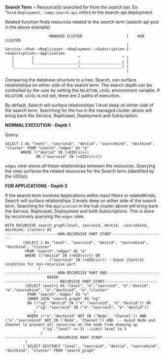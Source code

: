 **Search Term** = Resource(s) searched for from the search bar. 
Ex: "`kind:Deployment, name:search-api` refers to the search-api deployment.

Related function finds resources related to the search term (search-api pod in the above example)


```         
                    MANAGED CLUSTER                    |    HUB CLUSTER
                                                       |
Service-->Pod-->Replicaset-->Deployment-->Subscription-|->Subscription<--Application
   |        |                    ^                   ^ |
   |        |____________________|___________________| |
   |_____________________________|___________________| |
                                                       |
```
Comparing the database structure to a tree, Search, can surface relationships on either side of the search term. The search depth can be controlled by the user by setting the `RELATION_LEVEL` environment variable. If `RELATION_LEVEL` is not set, there are 2 paths of execution. 

By default, Search will surface relationships 1 level deep on either side of the search term.
Searching for the `Pod` in the managed cluster above will bring back the Service, Replicaset, Deployment and Subscription.

**NORMAL EXECUTION - Depth 1**

Query:
```
SELECT 1 AS "level", "sourceid", "destid", "sourcekind", "destkind", "cluster" FROM "search"."edges" AS "e" 
	   WHERE (("destid" IN (<UID(s)>)) 
			  OR ("sourceid" IN (<UID(s)>)))
```

`edges` view stores all these relationships between the resources. Querying the view surfaces the related resources for the Search term (identified by the UID(s)).

**FOR APPLICATIONS - Depth 3**

If the search term involves Applications within input filters or relatedKinds, Search will surface relationships 3 levels deep on either side of the search term.
Searching for the `Application` in the hub cluster above will bring back the Service, Replicaset, Deployment and both Subscriptions. This is done by recursively querying the  `edges` view.

```
WITH RECURSIVE search_graph(level, sourceid, destid,  sourcekind, destkind, cluster) AS
------------------------NON-RECURSIVE PART START------------------------
		(SELECT 1 AS "level", "sourceid", "destid", "sourcekind", "destkind", "cluster" 
		 FROM "search"."edges" AS "e" 
		 WHERE (("destid" IN (<UID(s)>)) OR 
					("sourceid" IN (<UID(s)>)) --Input /Control condition for non-recursive part
			   ) 
------------------------NON-RECURSIVE PART END------------------------
				   UNION 
-------------------------RECURSIVE PART START------------------------
		 (SELECT level+1 AS "level", "e"."sourceid", "e"."destid", "e"."sourcekind", "e"."destkind", "e"."cluster" 
		  FROM "search"."edges" AS "e" 
		  INNER JOIN "search_graph" AS "sg" 
		  ON (("sg"."destid" IN ("e"."sourceid", "e"."destid")) OR 
			  ("sg"."sourceid" IN ("e"."sourceid", "e"."destid"))
			 ) 
 		  WHERE (("e"."destkind" NOT IN ('Node', 'Channel')) AND ("e"."sourcekind" NOT IN ('Node', 'Channel')) AND  -- Avoid Node and Channel to prevent all resources on the node from showing up
				 ("sg"."level" <= 3) --Limit level to 3
 				)
------------------------RECURSIVE PART START------------------------
		 )
		) SELECT DISTINCT "level", "sourceid", "destid", "sourcekind", "destkind", "cluster" FROM "search_graph"
```



